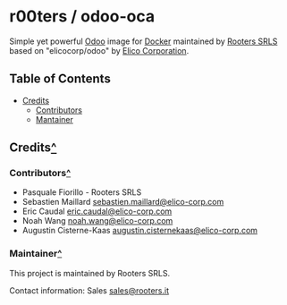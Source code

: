 # r00ters / odoo-oca
Simple yet powerful [Odoo][odoo] image for [Docker][dk] maintained by [Rooters SRLS][ro] based on "elicocorp/odoo" by 
[Elico Corporation][ec].

[odoo]: https://www.odoo.com/
[dk]: https://www.docker.com/
[ro]: https://www.rooters.it/
[ec]: https://www.elico-corp.com/

<a name="toc"></a>
## Table of Contents
- [Credits](#credits)
  - [Contributors](#contribuors)
  - [Mantainer](#mantainer)

[toc]: #toc "Table of Contents"

<a name="credits"></a>
## Credits[^][toc]

<a name="contributors"></a>
### Contributors[^][toc]

* Pasquale Fiorillo - Rooters SRLS
* Sebastien Maillard <sebastien.maillard@elico-corp.com>
* Eric Caudal <eric.caudal@elico-corp.com>
* Noah Wang <noah.wang@elico-corp.com>
* Augustin Cisterne-Kaas <augustin.cisternekaas@elico-corp.com>

<a name="maintainer"></a>
### Maintainer[^][toc]

This project is maintained by Rooters SRLS.

Contact information: Sales <sales@rooters.it>

